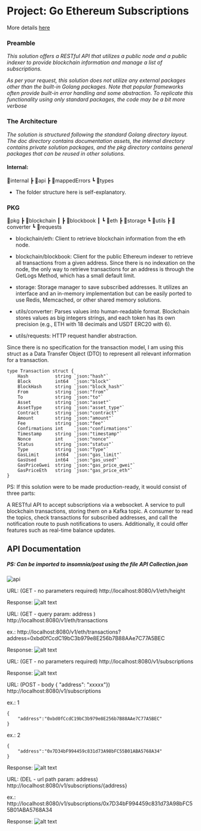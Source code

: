 # Project: Go Ethereum Subscriptions

More details [here](/doc/README.md)

### Preamble
*This solution offers a RESTful API that utilizes a public node and a public indexer to provide blockchain information and manage a list of subscriptions.*

*As per your request, this solution does not utilize any external packages other than the built-in Golang packages. Note that popular frameworks often provide built-in error handling and some abstraction. To replicate this functionality using only standard packages, the code may be a bit more verbose*

### The Architecture
*The solution is structured following the standard Golang directory layout. The doc directory contains documentation assets, the internal directory contains private solution packages, and the pkg directory contains general packages that can be reused in other solutions.*

#### Internal:
📂internal
┣ 📂api
┣ 📂mappedErrors
┗ 📂types

* The folder structure here is self-explanatory.

### PKG
 📂pkg
 ┣ 📂blockchain
 ┃ ┣ 📂blockbook
 ┃ ┗ 📂eth
 ┣ 📂storage
 ┗ 📂utils
   ┣ 📂converter
   ┗ 📂requests

* blockchain/eth: Client to retrieve blockchain information from the eth node.

* blockchain/blockbook: Client for the public Ethereum indexer to retrieve all transactions from a given address. Since there is no indexation on the node, the only way to retrieve transactions for an address is through the GetLogs Method, which has a small default limit.

* storage: Storage manager to save subscribed addresses. It utilizes an interface and an in-memory implementation but can be easily ported to use Redis, Memcached, or other shared memory solutions.

* utils/converter: Parses values into human-readable format. Blockchain stores values as big integers strings, and each token has its own precision (e.g., ETH with 18 decimals and USDT ERC20 with 6).

* utils/requests: HTTP request handler abstraction.


Since there is no specification for the transaction model, I am using this struct as a Data Transfer Object (DTO) to represent all relevant information for a transaction.

``` 
type Transaction struct {
	Hash          string `json:"hash"`
	Block         int64  `json:"block"`
	BlockHash     string `json:"block_hash"`
	From          string `json:"from"`
	To            string `json:"to"`
	Asset         string `json:"asset"`
	AssetType     string `json:"asset_type"`
	Contract      string `json:"contract"`
	Amount        string `json:"amount"`
	Fee           string `json:"fee"`
	Confirmations int    `json:"confirmations"`
	Timestamp     string `json:"timestamp"`
	Nonce         int    `json:"nonce"`
	Status        string `json:"status"`
	Type          string `json:"Type"`
	GasLimit      int64  `json:"gas_limit"`
	GasUsed       int64  `json:"gas_used"`
	GasPriceGwei  string `json:"gas_price_gwei"`
	GasPriceEth   string `json:"gas_price_eth"`
}
```

PS: If this solution were to be made production-ready, it would consist of three parts:

A RESTful API to accept subscriptions via a websocket.
A service to pull blockchain transactions, storing them on a Kafka topic.
A consumer to read the topics, check transactions for subscribed addresses, and call the notification route to push notifications to users. Additionally, it could offer features such as real-time balance updates.

## API Documentation 
##### PS: Can be imported to insomnia/post using the file API Collection.json

![](/doc/images/api/routes.png "api")

URL: (GET - no parameters required)
http://localhost:8080/v1/eth/height

Response: 
![alt text](/doc/images/api/height.png)

URL: (GET - query param: address )
http://localhost:8080/v1/eth/transactions

ex.: http://localhost:8080/v1/eth/transactions?address=0xbd0fCcdC19bC3b979e8E256b7B88AAe7C77A5BEC

Response: 
![alt text](/doc/images/api/transactions.png)


URL: (GET - no parameters required)
http://localhost:8080/v1/subscriptions


Response: 
![alt text](/doc/images/api/get-subs.png)

URL: (POST - body { "address": "xxxxx"})
http://localhost:8080/v1/subscriptions

ex.: 1
```
{
	"address":"0xbd0fCcdC19bC3b979e8E256b7B88AAe7C77A5BEC"
}
```

ex.: 2
```
{
	"address":"0x7D34bF994459c831d73A98bFC55B01ABA5768A34"
}
```

Response: 
![alt text](/doc/images/api/post-subs.png)


URL: (DEL - url path param: address)
http://localhost:8080/v1/subscriptions/{address}

ex.: http://localhost:8080/v1/subscriptions/0x7D34bF994459c831d73A98bFC55B01ABA5768A34


Response: 
![alt text](/doc/images/api/del-subs.png)